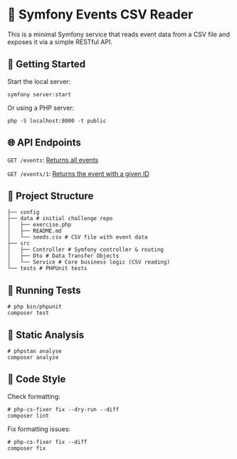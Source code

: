 # 📅 Symfony Events CSV Reader

This is a minimal Symfony service that reads event data from a CSV file and exposes it via a simple RESTful API.

## 🚀 Getting Started

Start the local server:

```shell
symfony server:start
```

Or using a PHP server:

```shell
php -S localhost:8000 -t public
```

## 🌐 API Endpoints

`GET /events`: [Returns all events](http://localhost:8000/events)

`GET /events/1`: [Returns the event with a given ID](http://localhost:8000/events/1)

## 📁 Project Structure

```shell
├── config
├── data # initial challenge repo
│   ├── exercise.php
│   ├── README.md
│   └── seeds.csv # CSV file with event data
├── src
│   ├── Controller # Symfony controller & routing
│   ├── Dto # Data Transfer Objects
│   └── Service # Core business logic (CSV reading)
└── tests # PHPUnit tests
```

## 🧪 Running Tests

```shell
# php bin/phpunit
composer test
```

## 🧠 Static Analysis

```shell
# phpstan analyse
composer analyze
```

## 🎨 Code Style

Check formatting:

```shell
# php-cs-fixer fix --dry-run --diff
composer lint
```

Fix formatting issues:

```shell
# php-cs-fixer fix --diff
composer fix
```
